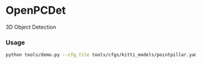 # OpenPCDet

3D Object Detection



### Usage

```bash
python tools/demo.py --cfg_file tools/cfgs/kitti_models/pointpillar.yaml --ckpt ckpt/pointpillar_7728.pth --data_path sample/000008.bin
```

